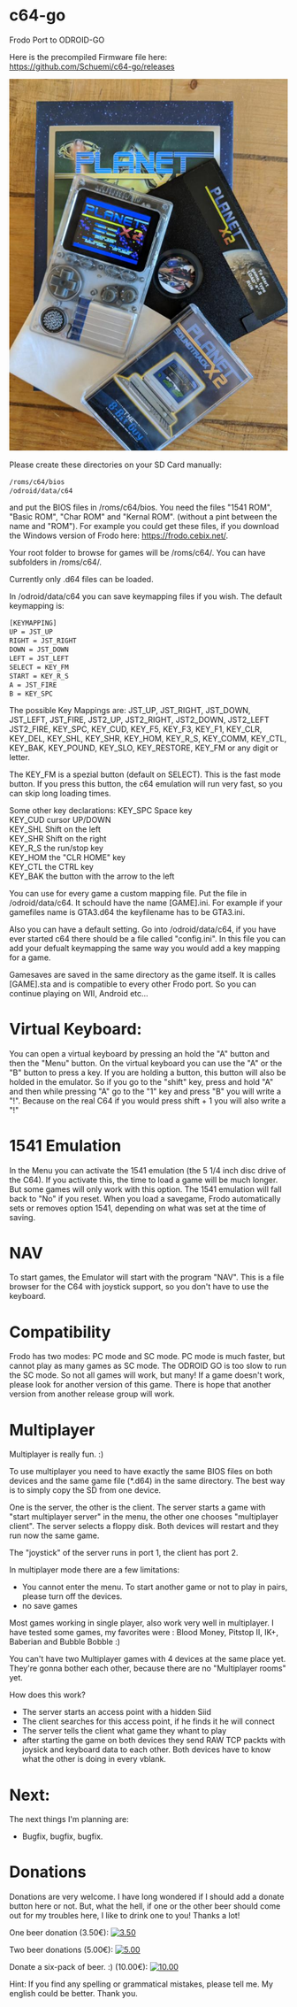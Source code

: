 # c64-go
Frodo Port to ODROID-GO

Here is the precompiled Firmware file here: https://github.com/Schuemi/c64-go/releases

![PlantX](https://github.com/Schuemi/c64-go/blob/master/res/IMG_20181006_102247.jpg)


Please create these directories on your SD Card manually:
```
/roms/c64/bios
/odroid/data/c64
```
and put the BIOS files in /roms/c64/bios. You need the files "1541 ROM", "Basic ROM", "Char ROM" and "Kernal ROM". (without a pint between the name and "ROM"). For example you could get these files, if you download the Windows version of Frodo here: https://frodo.cebix.net/.
 

Your root folder to browse for games will be /roms/c64/. You can have subfolders in /roms/c64/. 

Currently only .d64 files can be loaded.

In /odroid/data/c64 you can save keymapping files if you wish. The default keymapping is:
```
[KEYMAPPING]
UP = JST_UP
RIGHT = JST_RIGHT
DOWN = JST_DOWN
LEFT = JST_LEFT
SELECT = KEY_FM
START = KEY_R_S
A = JST_FIRE
B = KEY_SPC
```
The possible Key Mappings are:
JST_UP, JST_RIGHT, JST_DOWN, JST_LEFT, JST_FIRE, JST2_UP, JST2_RIGHT, JST2_DOWN, JST2_LEFT JST2_FIRE, KEY_SPC, KEY_CUD, KEY_F5, KEY_F3, KEY_F1, KEY_CLR, KEY_DEL, KEY_SHL, KEY_SHR, KEY_HOM, KEY_R_S, KEY_COMM, KEY_CTL, KEY_BAK, KEY_POUND, KEY_SLO, KEY_RESTORE, KEY_FM or any digit or letter.

The KEY_FM is a spezial button (default on SELECT). This is the fast mode button. If you press this button, the c64 emulation will run very fast, so you can skip long loading times.

Some other key declarations:
KEY_SPC Space key  
KEY_CUD cursor UP/DOWN  
KEY_SHL Shift on the left  
KEY_SHR Shift on the right  
KEY_R_S the run/stop key  
KEY_HOM the "CLR HOME" key  
KEY_CTL the CTRL key  
KEY_BAK the button with the arrow to the left  
  
  

You can use for every game a custom mapping file. Put the file in /odroid/data/c64. It schould have the name [GAME].ini. For example if your gamefiles name is GTA3.d64 the keyfilename has to be GTA3.ini.

Also you can have a default setting. Go into /odroid/data/c64, if you have ever started c64 there should be a file called "config.ini". In this file you can add your defualt keymapping the same way you would add a key mapping for a game.




Gamesaves are saved in the same directory as the game itself. It is calles [GAME].sta and is compatible to every other Frodo port. So you can continue playing on WII, Android etc...

# Virtual Keyboard:

You can open a virtual keyboard by pressing an hold the "A" button and then the "Menu" button. On the virtual keyboard you can use the "A" or the "B" button to press a key. If you are holding a button, this button will also be holded in the emulator. So if you go to the "shift" key, press and hold "A" and then while pressing "A" go to the "1" key and press "B"  you will write a "!". Because on the real C64 if you would press shift + 1 you will also write a "!"



# 1541 Emulation

In the Menu you can activate the 1541 emulation (the 5 1/4 inch disc drive of the C64). If you activate this, the time to load a game will be much longer. But some games will only work with this option. The 1541 emulation will fall back to "No" if you reset. When you load a savegame, Frodo automatically sets or removes option 1541, depending on what was set at the time of saving.

# NAV
To start games, the Emulator will start with the program "NAV". This is a file browser for the C64 with joystick support, so you don't have to use the keyboard.

# Compatibility

Frodo has two modes: PC mode and SC mode. PC mode is much faster, but cannot play as many games as SC mode. The ODROID GO is too slow to run the SC mode. So not all games will work, but many! If a game doesn't work, please look for another version of this game. There is hope that another version from another release group will work.


# Multiplayer

Multiplayer is really fun. :)

To use multiplayer you need to have exactly the same BIOS files on both devices and the same game file (*.d64) in the same directory. The best way is to simply copy the SD from one device.

One is the server, the other is the client. The server starts a game with "start multiplayer server" in the menu, the other one chooses "multiplayer client". The server selects a floppy disk. Both devices will restart and they run now the same game.

The "joystick" of the server runs in port 1, the client has port 2.

In multiplayer mode there are a few limitations:

- You cannot enter the menu. To start another game or not to play in pairs, please turn off the devices.
- no save games

Most games working in single player, also work very well in multiplayer. I have tested some games, my favorites were : Blood Money, Pitstop II, IK+, Baberian and Bubble Bobble :)

You can't have two Multiplayer games with 4 devices at the same place yet. They're gonna bother each other, because there are no "Multiplayer rooms" yet.


How does this work?

- The server starts an access point with a hidden Siid
- The client searches for this access point, if he finds it he will connect
- The server tells the client what game they whant to play
- after starting the game on both devices they send RAW TCP packts with joysick and keyboard data to each other. Both devices have to know what the other is doing in every vblank.

# Next:

The next things I'm planning are:

- Bugfix, bugfix, bugfix.


# Donations 

Donations are very welcome. I have long wondered if I should add a donate button here or not. But, what the hell, if one or the other beer should come out for my troubles here, I like to drink one to you! Thanks a lot!

One beer donation (3.50€):
<a href="https://www.paypal.com/cgi-bin/webscr?cmd=_s-xclick&hosted_button_id=HTTLDQT45WAPC" rel="some text">![3.50](https://www.paypalobjects.com/en_GB/i/btn/btn_donate_LG.gif)</a>

Two beer donations (5.00€):
<a href="https://www.paypal.com/cgi-bin/webscr?cmd=_s-xclick&hosted_button_id=V32J6VX9Y7QQJ" rel="some text">![5.00](https://www.paypalobjects.com/en_GB/i/btn/btn_donate_LG.gif)</a>

Donate a six-pack of beer. :) (10.00€):
<a href="https://www.paypal.com/cgi-bin/webscr?cmd=_s-xclick&hosted_button_id=QM4DJECCZTKPY" rel="some text">![10.00](https://www.paypalobjects.com/en_GB/i/btn/btn_donate_LG.gif)</a>





Hint:
If you find any spelling or grammatical mistakes, please tell me. My english could be better. Thank you.

